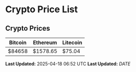 # Crypto Price List

## Crypto Prices
| Bitcoin | Ethereum | Litecoin |
| ------- | -------- | -------- |
| $84658 | $1578.65 | $75.04 |
**Last Updated:** 2025-04-18 06:52 UTC
**Last Updated:** $DATE$
